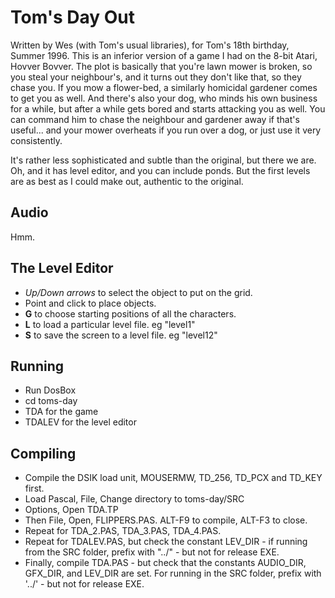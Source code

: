 # Tom's Day Out

Written by Wes (with Tom's usual libraries), for Tom's 18th birthday, Summer
1996. This is an inferior version of a game I had on the 8-bit Atari, Hovver Bovver. The plot is basically that you're lawn mower is broken, so 
you steal your neighbour's, and it turns out they don't like that, so they chase you. If you mow a flower-bed, a similarly homicidal
gardener comes to get you as well. And there's also your dog, who minds his own business for a while, but after a while gets bored and
starts attacking you as well. You can command him to chase the neighbour and gardener away if that's useful... and your mower overheats if 
you run over a dog, or just use it very consistently. 

It's rather less sophisticated and subtle than the original, but there we 
are. Oh, and it has level editor, and you can include ponds. But the first levels are as best as
I could make out, authentic to the original.

## Audio

Hmm.

## The Level Editor

* *Up/Down arrows* to select the object to put on the grid.
* Point and click to place objects.
* **G** to choose starting positions of all the characters.
* **L** to load a particular level file. eg "level1"
* **S** to save the screen to a level file. eg "level12"

## Running

* Run DosBox
* cd toms-day
* TDA  for the game
* TDALEV  for the level editor
## Compiling

* Compile the DSIK load unit, MOUSERMW, TD_256, TD_PCX and TD_KEY first.
* Load Pascal, File, Change directory to toms-day/SRC
* Options, Open TDA.TP
* Then File, Open, FLIPPERS.PAS. ALT-F9 to compile, ALT-F3 to close.
* Repeat for TDA_2.PAS, TDA_3.PAS, TDA_4.PAS.
* Repeat for TDALEV.PAS, but check the constant LEV_DIR - if running from the SRC folder, prefix with "../" - but not for release EXE.
* Finally, compile TDA.PAS - but check that the constants AUDIO_DIR, GFX_DIR, and LEV_DIR are set. For running in the SRC folder, prefix with '../' - but not for release EXE.
